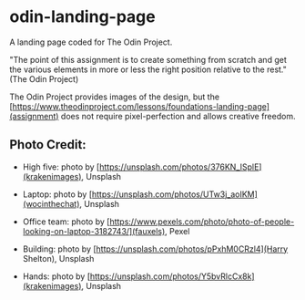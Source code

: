 # odin-landing-page

A landing page coded for The Odin Project.


"The point of this assignment is to create something from scratch and get the various elements in more or less the right position relative to the rest." (The Odin Project)


The Odin Project provides images of the design, but the [https://www.theodinproject.com/lessons/foundations-landing-page](assignment) does not require pixel-perfection and allows creative freedom. 


## Photo Credit: 

- High five: photo by [https://unsplash.com/photos/376KN_ISplE](krakenimages), Unsplash

- Laptop: photo by [https://unsplash.com/photos/UTw3j_aoIKM](wocinthechat), Unsplash

- Office team: photo by [https://www.pexels.com/photo/photo-of-people-looking-on-laptop-3182743/](fauxels), Pexel

- Building: photo by [https://unsplash.com/photos/pPxhM0CRzl4](Harry Shelton), Unsplash

- Hands: photo by [https://unsplash.com/photos/Y5bvRlcCx8k](krakenimages), Unsplash
